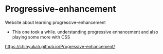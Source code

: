 # Progressive-enhancement
Website about learning progressive-enhancement

- This one took a while. understanding progressive enhancement and also playing some more with CSS

https://chihyukah.github.io/Progressive-enhancement/
